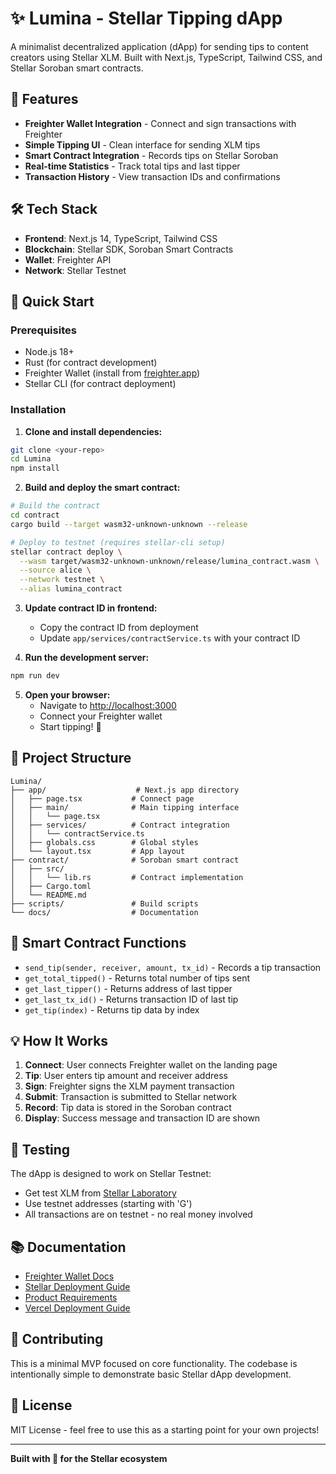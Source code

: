# ✨ Lumina - Stellar Tipping dApp

A minimalist decentralized application (dApp) for sending tips to content creators using Stellar XLM. Built with Next.js, TypeScript, Tailwind CSS, and Stellar Soroban smart contracts.

## 🎯 Features

- **Freighter Wallet Integration** - Connect and sign transactions with Freighter
- **Simple Tipping UI** - Clean interface for sending XLM tips
- **Smart Contract Integration** - Records tips on Stellar Soroban
- **Real-time Statistics** - Track total tips and last tipper
- **Transaction History** - View transaction IDs and confirmations

## 🛠 Tech Stack

- **Frontend**: Next.js 14, TypeScript, Tailwind CSS
- **Blockchain**: Stellar SDK, Soroban Smart Contracts
- **Wallet**: Freighter API
- **Network**: Stellar Testnet

## 🚀 Quick Start

### Prerequisites

- Node.js 18+ 
- Rust (for contract development)
- Freighter Wallet (install from [freighter.app](https://freighter.app/))
- Stellar CLI (for contract deployment)

### Installation

1. **Clone and install dependencies:**
```bash
git clone <your-repo>
cd Lumina
npm install
```

2. **Build and deploy the smart contract:**
```bash
# Build the contract
cd contract
cargo build --target wasm32-unknown-unknown --release

# Deploy to testnet (requires stellar-cli setup)
stellar contract deploy \
  --wasm target/wasm32-unknown-unknown/release/lumina_contract.wasm \
  --source alice \
  --network testnet \
  --alias lumina_contract
```

3. **Update contract ID in frontend:**
   - Copy the contract ID from deployment
   - Update `app/services/contractService.ts` with your contract ID

4. **Run the development server:**
```bash
npm run dev
```

5. **Open your browser:**
   - Navigate to [http://localhost:3000](http://localhost:3000)
   - Connect your Freighter wallet
   - Start tipping! 💜

## 📁 Project Structure

```
Lumina/
├── app/                    # Next.js app directory
│   ├── page.tsx           # Connect page
│   ├── main/              # Main tipping interface
│   │   └── page.tsx
│   ├── services/          # Contract integration
│   │   └── contractService.ts
│   ├── globals.css        # Global styles
│   └── layout.tsx         # App layout
├── contract/              # Soroban smart contract
│   ├── src/
│   │   └── lib.rs         # Contract implementation
│   ├── Cargo.toml
│   └── README.md
├── scripts/               # Build scripts
└── docs/                  # Documentation
```

## 🔧 Smart Contract Functions

- `send_tip(sender, receiver, amount, tx_id)` - Records a tip transaction
- `get_total_tipped()` - Returns total number of tips sent  
- `get_last_tipper()` - Returns address of last tipper
- `get_last_tx_id()` - Returns transaction ID of last tip
- `get_tip(index)` - Returns tip data by index

## 💡 How It Works

1. **Connect**: User connects Freighter wallet on the landing page
2. **Tip**: User enters tip amount and receiver address
3. **Sign**: Freighter signs the XLM payment transaction
4. **Submit**: Transaction is submitted to Stellar network
5. **Record**: Tip data is stored in the Soroban contract
6. **Display**: Success message and transaction ID are shown

## 🧪 Testing

The dApp is designed to work on Stellar Testnet:

- Get test XLM from [Stellar Laboratory](https://laboratory.stellar.org/#account-creator?network=test)
- Use testnet addresses (starting with 'G')
- All transactions are on testnet - no real money involved

## 📚 Documentation

- [Freighter Wallet Docs](FreighterWalletDocs.md)
- [Stellar Deployment Guide](StellarDeploy.md)
- [Product Requirements](pdr.md)
- [Vercel Deployment Guide](DEPLOYMENT.md)

## 🤝 Contributing

This is a minimal MVP focused on core functionality. The codebase is intentionally simple to demonstrate basic Stellar dApp development.

## 📄 License

MIT License - feel free to use this as a starting point for your own projects!

---

**Built with 💜 for the Stellar ecosystem**


